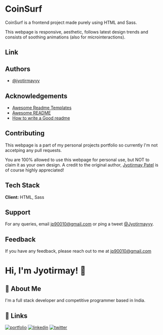 
# CoinSurf

CoinSurf is a frontend project made purely using HTML and Sass.

This webpage is responsive, aesthetic, follows latest design trends and consists of soothing animations  (also for microinteractions).
## Link


## Authors

- [@jyotirmayyy](https://github.com/jyotirmayyy)


## Acknowledgements

 - [Awesome Readme Templates](https://awesomeopensource.com/project/elangosundar/awesome-README-templates)
 - [Awesome README](https://github.com/matiassingers/awesome-readme)
 - [How to write a Good readme](https://bulldogjob.com/news/449-how-to-write-a-good-readme-for-your-github-project)


## Contributing

This webpage is a part of my personal projects portfolio so currently I'm not accetping any pull requests. 

You are 100% allowed to use this webpage for personal use, but NOT to claim it as your own design. A credit to the original author, [Jyotirmay Patel](https://github.com/jyotirmayyy) is of course highly appreciated!
## Tech Stack

**Client:** HTML, Sass

## Support

For any queries, email jp90010@gmail.com or ping a tweet [@Jyotirmayyy](https://twitter.com/Jyotirmayyy).


## Feedback

If you have any feedback, please reach out to me at jp90010@gmail.com


# Hi, I'm Jyotirmay! 👋


## 🚀 About Me
I'm a full stack developer and competitive programmer based in India.


## 🔗 Links
[![portfolio](https://img.shields.io/badge/my_portfolio-000?style=for-the-badge&logo=ko-fi&logoColor=white)](https://github.com/jyotirmayyy)
[![linkedin](https://img.shields.io/badge/linkedin-0A66C2?style=for-the-badge&logo=linkedin&logoColor=white)](https://www.linkedin.com/in/jyotirmay-patel/)
[![twitter](https://img.shields.io/badge/twitter-1DA1F2?style=for-the-badge&logo=twitter&logoColor=white)](https://twitter.com/Jyotirmayyy)

